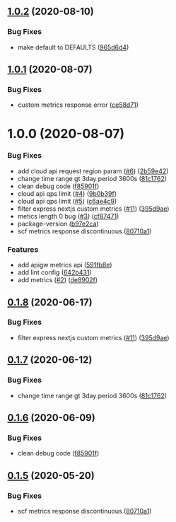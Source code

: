## [1.0.2](https://github.com/serverless-tencent/tencent-cloud-sdk/compare/v1.0.1...v1.0.2) (2020-08-10)


### Bug Fixes

* make default to DEFAULTS ([965d6d4](https://github.com/serverless-tencent/tencent-cloud-sdk/commit/965d6d49eb98144892006410eed0c3bd54432532))

## [1.0.1](https://github.com/serverless-tencent/tencent-cloud-sdk/compare/v1.0.0...v1.0.1) (2020-08-07)


### Bug Fixes

* custom metrics response error ([ce58d71](https://github.com/serverless-tencent/tencent-cloud-sdk/commit/ce58d71db5d38a3e5867255ea1d23a7a23527037))

# 1.0.0 (2020-08-07)


### Bug Fixes

* add cloud api request region param ([#6](https://github.com/serverless-tencent/tencent-cloud-sdk/issues/6)) ([2b59e42](https://github.com/serverless-tencent/tencent-cloud-sdk/commit/2b59e42c04cd913f2165affc5b1d9df3b2cd9439))
* change time range gt 3day period 3600s ([81c1762](https://github.com/serverless-tencent/tencent-cloud-sdk/commit/81c17628b3e69a23a05fa5cd1a6a929da607af48))
* clean debug code ([f85901f](https://github.com/serverless-tencent/tencent-cloud-sdk/commit/f85901f598db2a5f68f1851f59c7df046672a669))
* cloud api qps limit ([#4](https://github.com/serverless-tencent/tencent-cloud-sdk/issues/4)) ([9b0b39f](https://github.com/serverless-tencent/tencent-cloud-sdk/commit/9b0b39f548d04de1e9c597372618e8cc7b0e8a33))
* cloud api qps limit ([#5](https://github.com/serverless-tencent/tencent-cloud-sdk/issues/5)) ([c6ae4c9](https://github.com/serverless-tencent/tencent-cloud-sdk/commit/c6ae4c9fda454e3d19305584dc6fd46d79eb5a5f))
* filter express nextjs custom metrics ([#11](https://github.com/serverless-tencent/tencent-cloud-sdk/issues/11)) ([395d9ae](https://github.com/serverless-tencent/tencent-cloud-sdk/commit/395d9aea92914cada87e2a4ae71322a58dc8ec9d))
* metics length 0 bug ([#3](https://github.com/serverless-tencent/tencent-cloud-sdk/issues/3)) ([cf87471](https://github.com/serverless-tencent/tencent-cloud-sdk/commit/cf87471e632ce655ee309762a1a2257be4990382))
* package-version ([b97e2ca](https://github.com/serverless-tencent/tencent-cloud-sdk/commit/b97e2caac87044d8a14d86e59791d10a79826b8a))
* scf metrics response discontinuous ([80710a1](https://github.com/serverless-tencent/tencent-cloud-sdk/commit/80710a111d653030d5598d99740638088038b515))


### Features

* add apigw metrics api ([591fb8e](https://github.com/serverless-tencent/tencent-cloud-sdk/commit/591fb8e2c804e28c2e055e87493d848630fb7984))
* add lint config ([642b431](https://github.com/serverless-tencent/tencent-cloud-sdk/commit/642b43122356a957c7cbfc2e7af3d7645e7e9ef7))
* add metrics ([#2](https://github.com/serverless-tencent/tencent-cloud-sdk/issues/2)) ([de8902f](https://github.com/serverless-tencent/tencent-cloud-sdk/commit/de8902f40ce85fecf49bbf2074249f23e9f351fd))

## [0.1.8](https://github.com/serverless-tencent/tencent-cloud-sdk/compare/v0.1.7...v0.1.8) (2020-06-17)


### Bug Fixes

* filter express nextjs custom metrics ([#11](https://github.com/serverless-tencent/tencent-cloud-sdk/issues/11)) ([395d9ae](https://github.com/serverless-tencent/tencent-cloud-sdk/commit/395d9aea92914cada87e2a4ae71322a58dc8ec9d))

## [0.1.7](https://github.com/serverless-tencent/tencent-cloud-sdk/compare/v0.1.6...v0.1.7) (2020-06-12)


### Bug Fixes

* change time range gt 3day period 3600s ([81c1762](https://github.com/serverless-tencent/tencent-cloud-sdk/commit/81c17628b3e69a23a05fa5cd1a6a929da607af48))

## [0.1.6](https://github.com/serverless-tencent/tencent-cloud-sdk/compare/v0.1.5...v0.1.6) (2020-06-09)


### Bug Fixes

* clean debug code ([f85901f](https://github.com/serverless-tencent/tencent-cloud-sdk/commit/f85901f598db2a5f68f1851f59c7df046672a669))

## [0.1.5](https://github.com/serverless-tencent/tencent-cloud-sdk/compare/v0.1.4...v0.1.5) (2020-05-20)


### Bug Fixes

* scf metrics response discontinuous ([80710a1](https://github.com/serverless-tencent/tencent-cloud-sdk/commit/80710a111d653030d5598d99740638088038b515))
